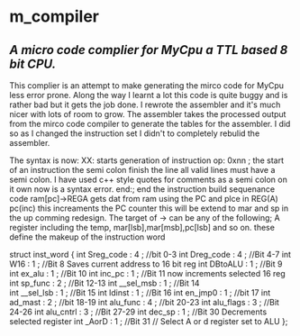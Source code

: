 # m_compiler
## _A micro code complier for MyCpu a TTL based 8 bit CPU._

This complier is an attempt to make generating the mirco code for MyCpu less error prone. Along the way I learnt a lot this code is quite 
buggy and is rather bad but it gets the job done. I rewrote the assembler and it's much nicer with lots of room to grow.
The assembler takes the processed output from the mirco code compiler to generate the tables for the assembler.
I did so as I changed the instruction set I didn't to completely rebulid the assembler.

 


The syntax is now: 
XX: starts generation of instruction
op: 0xnn ; the start of an instruction the semi colon finish the line all valid lines must have a semi colon.
 I have used c++ style quotes for comments as a semi colon on it own now is a syntax error.
end:; end the instruction build sequenance code 
ram[pc]->REGA gets dat from ram using the PC and plce in REG(A)
pc(inc) this increaments the PC counter this will be extend to mar and sp in the up comming redesign.
The target of -> can be any of the following;
A register including the temp, mar[lsb],mar[msb],pc[lsb] and so on. 
these define the makeup of the instruction word 

struct inst_word {
				int Sreg_code 	: 4	; //bit 0-3 
				int Dreg_code	: 4 ; //Bit 4-7
				int W16 		: 1 ; //Bit 8 Saves current address to 16 bit reg 
				int DBtoALU		: 1	; //Bit 9
				int ex_alu		: 1	; //Bit 10
				int inc_pc		: 1	; //Bit 11 now increments selected 16 reg 
				int sp_func		: 2	; //Bit 12-13 
				int __sel_msb	: 1 ; //Bit 14  
				int __sel_lsb	: 1 ; //Bit 15
				int ldinst		: 1 ; //Bit 16
				int en_jmp0		: 1 ; //bit 17
				int ad_mast		: 2	; //bit 18-19
				int alu_func	: 4 ; //bit 20-23
				int alu_flags	: 3 ; //Bit 24-26
				int alu_cntrl	: 3	; //Bit 27-29
				int dec_sp		: 1 ; //Bit 30 Decrements selected register
				int _AorD    	: 1 ; //Bit 31 // Select A or d register set to ALU
			};